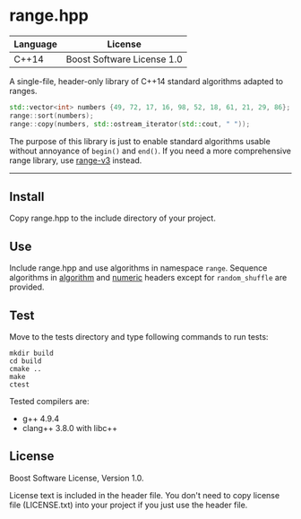 # range.hpp

| Language | License                    |
|----------|----------------------------|
| C++14    | Boost Software License 1.0 |

A single-file, header-only library of C++14 standard algorithms adapted to
ranges.

```c++
std::vector<int> numbers {49, 72, 17, 16, 98, 52, 18, 61, 21, 29, 86};
range::sort(numbers);
range::copy(numbers, std::ostream_iterator(std::cout, " "));
```

The purpose of this library is just to enable standard algorithms usable
without annoyance of `begin()` and `end()`. If you need a more comprehensive
range library, use [range-v3](https://github.com/ericniebler/range-v3)
instead.

---

## Install

Copy range.hpp to the include directory of your project.

## Use

Include range.hpp and use algorithms in namespace `range`. Sequence algorithms
in [algorithm](1) and [numeric](2) headers except for `random_shuffle` are
provided.

[1]: http://en.cppreference.com/w/cpp/header/algorithm
[2]: http://en.cppreference.com/w/cpp/header/numeric

## Test

Move to the tests directory and type following commands to run tests:

    mkdir build
    cd build
    cmake ..
    make
    ctest

Tested compilers are:

- g++ 4.9.4
- clang++ 3.8.0 with libc++

## License

Boost Software License, Version 1.0.

License text is included in the header file. You don't need to copy license
file (LICENSE.txt) into your project if you just use the header file.
